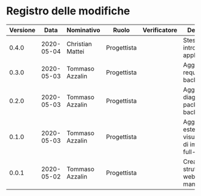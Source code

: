 # Registro delle modifiche
Versione | Data | Nominativo | Ruolo | Verificatore | Descrizione
------------- | ------------- | ------------- | ------------- | ------------- | -------------
0.4.0 | 2020-05-04 | Christian Mattei | Progettista | | Stesura introduzione applicazione. 
0.3.0 | 2020-05-03 | Tommaso Azzalin | Progettista | | Aggiunti requisiti per il backend.
0.2.0 | 2020-05-03 | Tommaso Azzalin | Progettista | | Aggiunta diagrammi package per il backend.
0.1.0 | 2020-05-03 | Tommaso Azzalin | Progettista | | Aggiunta estensione per visualizzazione di immagini a full-screen.
0.0.1 | 2020-05-02 | Tommaso Azzalin | Progettista | | Creata struttura sito web manuale manutentore.